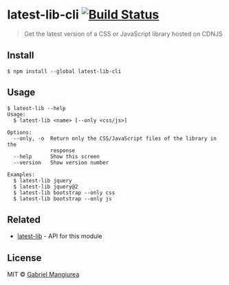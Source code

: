 # latest-lib-cli [![Build Status](https://travis-ci.org/GabrielMangiurea/latest-lib-cli.svg?branch=master)](https://travis-ci.org/GabrielMangiurea/latest-lib-cli)

> Get the latest version of a CSS or JavaScript library hosted on CDNJS


## Install

```
$ npm install --global latest-lib-cli
```


## Usage

```
$ latest-lib --help
Usage:
  $ latest-lib <name> [--only <css/js>]

Options:
  --only, -o  Return only the CSS/JavaScript files of the library in the
              response
  --help      Show this screen
  --version   Show version number

Examples:
  $ latest-lib jquery
  $ latest-lib jquery@2
  $ latest-lib bootstrap --only css
  $ latest-lib bootstrap --only js
```


## Related

- [latest-lib](https://www.npmjs.com/package/latest-lib) - API for this module


## License

MIT &copy; [Gabriel Mangiurea](https://gabrielmangiurea.github.io)

